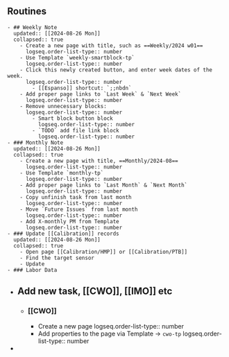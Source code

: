 ## Routines
	- ## Weekly Note 
	  updated:: [[2024-08-26 Mon]]
	  collapsed:: true
		- Create a new page with title, such as ==Weekly/2024 w01==
		  logseq.order-list-type:: number
		- Use Template `weekly-smartblock-tp`
		  logseq.order-list-type:: number
		- Click this newly created button, and enter week dates of the week. 
		  logseq.order-list-type:: number
			- [[Espanso]] shortcut: `;;nbdn`
		- Add proper page links to `Last Week` & `Next Week`
		  logseq.order-list-type:: number
		- Remove unnecessary blocks: 
		  logseq.order-list-type:: number
			- Smart block button block
			  logseq.order-list-type:: number
			- `TODO` add file link block
			  logseq.order-list-type:: number
	- ### Monthly Note
	  updated:: [[2024-08-26 Mon]]
	  collapsed:: true
		- Create a new page with title, ==Monthly/2024-08==
		  logseq.order-list-type:: number
		- Use Template `monthly-tp`
		  logseq.order-list-type:: number
		- Add proper page links to `Last Month` & `Next Month`
		  logseq.order-list-type:: number
		- Copy unfinish task from last month
		  logseq.order-list-type:: number
		- Move `Future Issues` from last month
		  logseq.order-list-type:: number
		- Add X-monthly PM from Template
		  logseq.order-list-type:: number
	- ### Update [[Calibration]] records
	  updated:: [[2024-08-26 Mon]]
	  collapsed:: true
		- Open page [[Calibration/HMP]] or [[Calibration/PTB]]
		- Find the target sensor
		- Update
	- ### Labor Data
- ## Add new task, [[CWO]], [[IMO]] etc
	- ### [[CWO]]
		- Create a new page
		  logseq.order-list-type:: number
		- Add properties to the page via Template -> `cwo-tp`
		  logseq.order-list-type:: number
-